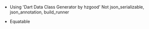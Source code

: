* Using 'Dart Data Class Generator by hzgood'
  Not json_serializable, json_annotation, build_runner

* Equatable